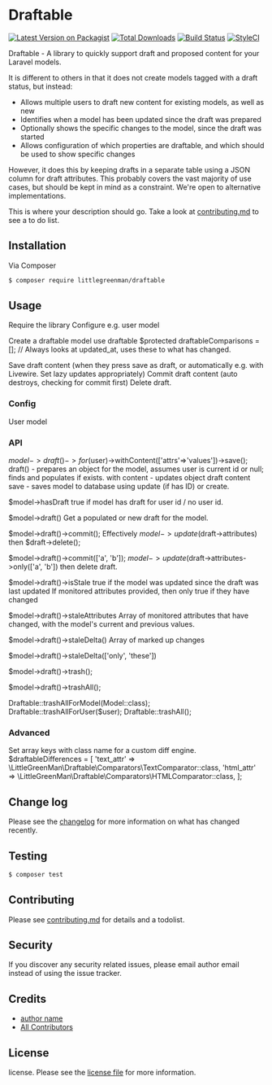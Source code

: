 # Draftable

[![Latest Version on Packagist][ico-version]][link-packagist]
[![Total Downloads][ico-downloads]][link-downloads]
[![Build Status][ico-travis]][link-travis]
[![StyleCI][ico-styleci]][link-styleci]

Draftable - A library to quickly support draft and proposed content for your Laravel models.

It is different to others in that it does not create models tagged with a draft status, but instead:

* Allows multiple users to draft new content for existing models, as well as new
* Identifies when a model has been updated since the draft was prepared
* Optionally shows the specific changes to the model, since the draft was started
* Allows configuration of which properties are draftable, and which should be used to show specific changes

However, it does this by keeping drafts in a separate table using a JSON column for draft attributes. This probably covers the vast majority of use cases, but should be kept in mind as a constraint. We're open to alternative implementations.

This is where your description should go. Take a look at [contributing.md](contributing.md) to see a to do list.

## Installation

Via Composer

``` bash
$ composer require littlegreenman/draftable
```

## Usage

Require the library
Configure e.g. user model

Create a draftable model
use draftable
$protected draftableComparisons = []; // Always looks at updated_at, uses these to what has changed.

Save draft content (when they press save as draft, or automatically e.g. with Livewire. Set lazy updates appropriately)
Commit draft content (auto destroys, checking for commit first)
Delete draft.

### Config
User model

### API

$model->draft()->for($user)->withContent(['attrs'=>'values'])->save();
draft() - prepares an object for the model, assumes user is current id or null; finds and populates if exists.
with content - updates object draft content
save - saves model to database using update (if has ID) or create.

$model->hasDraft
true if model has draft for user id / no user id.

$model->draft()
Get a populated or new draft for the model.

$model->draft()->commit();
Effectively $model->update($draft->attributes) then $draft->delete();

$model->draft()->commit(['a', 'b']);
$model->update($draft->attributes->only(['a', 'b']) then delete draft.

$model->draft()->isStale
true if the model was updated since the draft was last updated
If monitored attributes provided, then only true if they have changed

$model->draft()->staleAttributes
Array of monitored attributes that have changed, with the model's current and previous values.

$model->draft()->staleDelta()
Array of marked up changes

$model->draft()->staleDelta(['only', 'these'])


$model->draft()->trash();

$model->draft()->trashAll();


Draftable::trashAllForModel(Model::class);
Draftable::trashAllForUser($user);
Draftable::trashAll();

### Advanced

Set array keys with class name for a custom diff engine.
$draftableDifferences = [
    'text_attr' => \LittleGreenMan\Draftable\Comparators\TextComparator::class,
    'html_attr' => \LittleGreenMan\Draftable\Comparators\HTMLComparator::class,
];

## Change log

Please see the [changelog](changelog.md) for more information on what has changed recently.

## Testing

``` bash
$ composer test
```

## Contributing

Please see [contributing.md](contributing.md) for details and a todolist.

## Security

If you discover any security related issues, please email author email instead of using the issue tracker.

## Credits

- [author name][link-author]
- [All Contributors][link-contributors]

## License

license. Please see the [license file](license.md) for more information.

[ico-version]: https://img.shields.io/packagist/v/littlegreenman/draftable.svg?style=flat-square
[ico-downloads]: https://img.shields.io/packagist/dt/littlegreenman/draftable.svg?style=flat-square
[ico-travis]: https://img.shields.io/travis/littlegreenman/draftable/master.svg?style=flat-square
[ico-styleci]: https://styleci.io/repos/12345678/shield

[link-packagist]: https://packagist.org/packages/littlegreenman/draftable
[link-downloads]: https://packagist.org/packages/littlegreenman/draftable
[link-travis]: https://travis-ci.org/littlegreenman/draftable
[link-styleci]: https://styleci.io/repos/12345678
[link-author]: https://github.com/littlegreenman
[link-contributors]: ../../contributors
